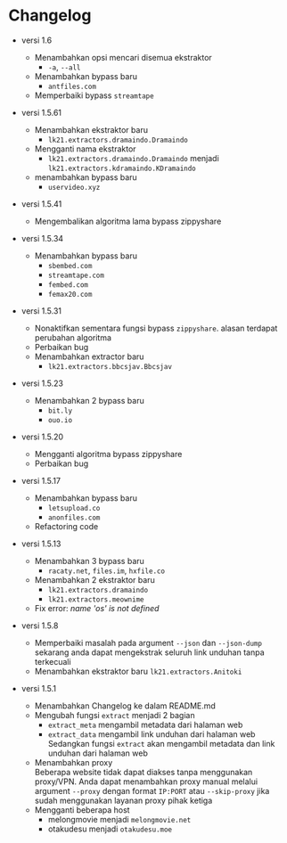 # Changelog
- versi 1.6
  - Menambahkan opsi mencari disemua ekstraktor
    - `-a`, `--all`
  - Menambahkan bypass baru
    - `antfiles.com`
  - Memperbaiki bypass `streamtape`

- versi 1.5.61
  - Menambahkan ekstraktor baru
    - `lk21.extractors.dramaindo.Dramaindo`
  - Mengganti nama ekstraktor
    - `lk21.extractors.dramaindo.Dramaindo` menjadi `lk21.extractors.kdramaindo.KDramaindo`
  - menambahkan bypass baru
    - `uservideo.xyz`

- versi 1.5.41
  - Mengembalikan algoritma lama bypass zippyshare

- versi 1.5.34
  - Menambahkan bypass baru
    - `sbembed.com`
    - `streamtape.com`
    - `fembed.com`
    - `femax20.com`

- versi 1.5.31
  - Nonaktifkan sementara fungsi bypass `zippyshare`. alasan terdapat perubahan algoritma
  - Perbaikan bug
  - Menambahkan extractor baru
    - `lk21.extractors.bbcsjav.Bbcsjav`

- versi 1.5.23
  - Menambahkan 2 bypass baru
    - `bit.ly`
    - `ouo.io`

- versi 1.5.20
  - Mengganti algoritma bypass zippyshare
  - Perbaikan bug

- versi 1.5.17
  - Menambahkan bypass baru
    - `letsupload.co`
    - `anonfiles.com`
  - Refactoring code

- versi 1.5.13
  - Menambahkan 3 bypass baru
    - `racaty.net`, `files.im`, `hxfile.co`
  - Menambahkan 2 ekstraktor baru
    - `lk21.extractors.dramaindo`
    - `lk21.extractors.meownime`
  - Fix error: <i>name 'os' is not defined</i>

- versi 1.5.8
  - Memperbaiki masalah pada argument `--json` dan `--json-dump` sekarang anda dapat mengekstrak seluruh link unduhan tanpa terkecuali
  - Menambahkan ekstraktor baru `lk21.extractors.Anitoki`

- versi 1.5.1
  - Menambahkan Changelog ke dalam README.md
  - Mengubah fungsi `extract` menjadi 2 bagian
    - `extract_meta` mengambil metadata dari halaman web
    - `extract_data` mengambil link unduhan dari halaman web
    Sedangkan fungsi `extract` akan mengambil metadata dan link unduhan dari halaman web
  - Menambahkan proxy \
    Beberapa website tidak dapat diakses tanpa menggunakan proxy/VPN. Anda dapat menambahkan proxy manual melalui argument `--proxy` dengan format `IP:PORT` atau `--skip-proxy` jika sudah menggunakan layanan proxy pihak ketiga
  - Mengganti beberapa host
    - melongmovie menjadi `melongmovie.net`
    - otakudesu menjadi `otakudesu.moe`
